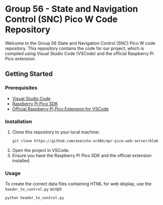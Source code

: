# Group 56 - State and Navigation Control (SNC) Pico W Code Repository

Welcome to the Group 56 State and Navigation Control (SNC) Pico W code repository. This repository contains the code for our project, which is compiled using Visual Studio Code (VSCode) and the official Raspberry Pi Pico extension.

## Getting Started

### Prerequisites
- [Visual Studio Code](https://code.visualstudio.com/)
- [Raspberry Pi Pico SDK](https://github.com/raspberrypi/pico-sdk)
- [Official Raspberry Pi Pico Extension for VSCode](https://marketplace.visualstudio.com/items?itemName=RaspberryPiFoundation.raspberrypi-vscode)

### Installation
1. Clone this repository to your local machine:
    ```sh
    git clone https://github.com/execute-ord66/epr-pico-web-server/blob/master/
    ```
2. Open the project in VSCode.
3. Ensure you have the Raspberry Pi Pico SDK and the official extension installed.

### Usage
To create the correct data files containing HTML for web display, use the `header_to_control.py` script:
```sh
python header_to_control.py
```
